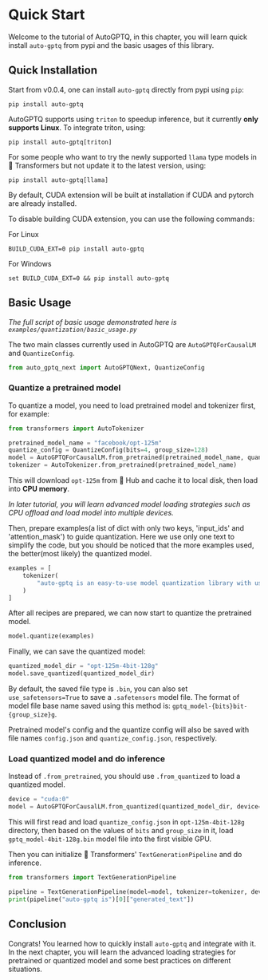 # Quick Start

Welcome to the tutorial of AutoGPTQ, in this chapter, you will learn quick install `auto-gptq` from pypi and the basic usages of this library.

## Quick Installation

Start from v0.0.4, one can install `auto-gptq` directly from pypi using `pip`:
```shell
pip install auto-gptq
```

AutoGPTQ supports using `triton` to speedup inference, but it currently **only supports Linux**. To integrate triton, using:
```shell
pip install auto-gptq[triton]
```

For some people who want to try the newly supported `llama` type models in 🤗 Transformers but not update it to the latest version, using:
```shell
pip install auto-gptq[llama]
```

By default, CUDA extension will be built at installation if CUDA and pytorch are already installed.

To disable building CUDA extension, you can use the following commands:

For Linux
```shell
BUILD_CUDA_EXT=0 pip install auto-gptq
```
For Windows
```shell
set BUILD_CUDA_EXT=0 && pip install auto-gptq
```

## Basic Usage
*The full script of basic usage demonstrated here is `examples/quantization/basic_usage.py`*

The two main classes currently used in AutoGPTQ are `AutoGPTQForCausalLM` and `QuantizeConfig`.

```python
from auto_gptq_next import AutoGPTQNext, QuantizeConfig
```
### Quantize a pretrained model
To quantize a model, you need to load pretrained model and tokenizer first, for example:
```python
from transformers import AutoTokenizer

pretrained_model_name = "facebook/opt-125m"
quantize_config = QuantizeConfig(bits=4, group_size=128)
model = AutoGPTQForCausalLM.from_pretrained(pretrained_model_name, quantize_config)
tokenizer = AutoTokenizer.from_pretrained(pretrained_model_name)
```
This will download `opt-125m` from 🤗 Hub and cache it to local disk, then load into **CPU memory**.

*In later tutorial, you will learn advanced model loading strategies such as CPU offload and load model into multiple devices.*

Then, prepare examples(a list of dict with only two keys, 'input_ids' and 'attention_mask') to guide quantization. Here we use only one text to simplify the code, but you should be noticed that the more examples used, the better(most likely) the quantized model.
```python
examples = [
    tokenizer(
        "auto-gptq is an easy-to-use model quantization library with user-friendly apis, based on GPTQ algorithm."
    )
]
```
After all recipes are prepared, we can now start to quantize the pretrained model.
```python
model.quantize(examples)
```
Finally, we can save the quantized model:
```python
quantized_model_dir = "opt-125m-4bit-128g"
model.save_quantized(quantized_model_dir)
```
By default, the saved file type is `.bin`, you can also set `use_safetensors=True` to save a `.safetensors` model file. The format of model file base name saved using this method is: `gptq_model-{bits}bit-{group_size}g`.

Pretrained model's config and the quantize config will also be saved with file names `config.json` and `quantize_config.json`, respectively.

### Load quantized model and do inference 
Instead of `.from_pretrained`, you should use `.from_quantized` to load a quantized model.
```python
device = "cuda:0"
model = AutoGPTQForCausalLM.from_quantized(quantized_model_dir, device=device)
```
This will first read and load `quantize_config.json` in `opt-125m-4bit-128g` directory, then based on the values of `bits` and `group_size` in it, load `gptq_model-4bit-128g.bin` model file into the first visible GPU.

Then you can initialize 🤗 Transformers' `TextGenerationPipeline` and do inference.
```python
from transformers import TextGenerationPipeline

pipeline = TextGenerationPipeline(model=model, tokenizer=tokenizer, device=device)
print(pipeline("auto-gptq is")[0]["generated_text"])
```

## Conclusion
Congrats! You learned how to quickly install `auto-gptq` and integrate with it. In the next chapter, you will learn the advanced loading strategies for pretrained or quantized model and some best practices on different situations.